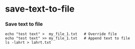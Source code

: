 # save-text-to-file

### Save text to file
```
echo "test text" >  my_file_1.txt   # Override file 
echo "test text" >> my_file_1.txt   # Append text to file
ls -lahrt > lahrt.txt
```
